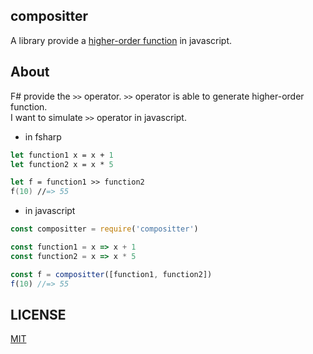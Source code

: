 compositter
---

A library provide a [higher-order function](https://en.wikipedia.org/wiki/Higher-order_function) in javascript.

About
---

F# provide the `>>` operator. `>>` operator is able to generate higher-order function. <br />
I want to simulate `>>` operator in javascript.

- in fsharp

```fsharp
let function1 x = x + 1
let function2 x = x * 5

let f = function1 >> function2
f(10) //=> 55
```

- in javascript

```javascript
const compositter = require('compositter')

const function1 = x => x + 1
const function2 = x => x * 5

const f = compositter([function1, function2])
f(10) //=> 55
```

LICENSE
---

[MIT](./LICENSE.txt)
